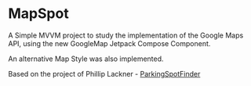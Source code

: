 # MapSpot
A Simple MVVM project to study the implementation of the Google Maps API, using the new GoogleMap Jetpack Compose Component.

An alternative Map Style was also implemented.


Based on the project of Phillip Lackner - [ParkingSpotFinder](https://github.com/philipplackner/ParkingSpotFinder)
